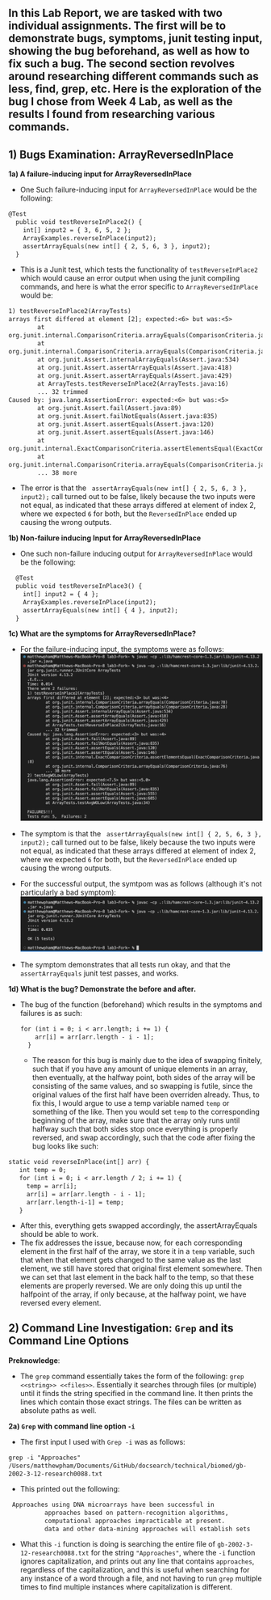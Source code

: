## **In this Lab Report, we are tasked with two individual assignments. The first will be to demonstrate bugs, symptoms, junit testing input, showing the bug beforehand, as well as how to fix such a bug. The second section revolves around researching different commands such as less, find, grep, etc. Here is the exploration of the bug I chose from Week 4 Lab, as well as the results I found from researching various commands.**

## **1) Bugs Examination: ArrayReversedInPlace**

**1a) A failure-inducing input for ArrayReversedInPlace**
- One Such failure-inducing input for ```ArrayReversedInPlace``` would be the following:

```
@Test
  public void testReverseInPlace2() {
    int[] input2 = { 3, 6, 5, 2 };
    ArrayExamples.reverseInPlace(input2);
    assertArrayEquals(new int[] { 2, 5, 6, 3 }, input2);
  }
```
- This is a Junit test, which tests the functionality of ```testReverseInPlace2``` which would cause an error output when using the junit compiling commands, and here is what the error specific to ```ArrayReversedInPlace``` would be:

```
1) testReverseInPlace2(ArrayTests)
arrays first differed at element [2]; expected:<6> but was:<5>
        at org.junit.internal.ComparisonCriteria.arrayEquals(ComparisonCriteria.java:78)
        at org.junit.internal.ComparisonCriteria.arrayEquals(ComparisonCriteria.java:28)
        at org.junit.Assert.internalArrayEquals(Assert.java:534)
        at org.junit.Assert.assertArrayEquals(Assert.java:418)
        at org.junit.Assert.assertArrayEquals(Assert.java:429)
        at ArrayTests.testReverseInPlace2(ArrayTests.java:16)
        ... 32 trimmed
Caused by: java.lang.AssertionError: expected:<6> but was:<5>
        at org.junit.Assert.fail(Assert.java:89)
        at org.junit.Assert.failNotEquals(Assert.java:835)
        at org.junit.Assert.assertEquals(Assert.java:120)
        at org.junit.Assert.assertEquals(Assert.java:146)
        at org.junit.internal.ExactComparisonCriteria.assertElementsEqual(ExactComparisonCriteria.java:8)
        at org.junit.internal.ComparisonCriteria.arrayEquals(ComparisonCriteria.java:76)
        ... 38 more
```
- The error is that the ``` assertArrayEquals(new int[] { 2, 5, 6, 3 }, input2);``` call turned out to be false, likely because the two inputs were not equal, as indicated that these arrays differed at element of index 2, where we expected ```6``` for both, but the ```ReversedInPlace``` ended up causing the wrong outputs.

**1b) Non-failure inducing Input for ArrayReversedInPlace**
- One such non-failure inducing output for ```ArrayReversedInPlace``` would be the following:

```
  @Test
  public void testReverseInPlace3() {
    int[] input2 = { 4 };
    ArrayExamples.reverseInPlace(input2);
    assertArrayEquals(new int[] { 4 }, input2);
  }
```

**1c) What are the symptoms for ArrayReversedInPlace?**

- For the failure-inducing input, the symptoms were as follows:
  ![image](ArrayReversedInPlaceFailureInduce.png)

- The symptom is that the ``` assertArrayEquals(new int[] { 2, 5, 6, 3 }, input2);``` call turned out to be false, likely because the two inputs were not equal, as indicated that these arrays differed at element of index 2, where we expected ```6``` for both, but the ```ReversedInPlace``` ended up causing the wrong outputs.
 
- For the successful output, the symtpom was as follows (although it's not particularly a bad symptom):
 ![image](ArrayReversedInPlaceSuccess.png)

- The symptom demonstrates that all tests run okay, and that the ```assertArrayEquals``` junit test passes, and works.

**1d) What is the bug? Demonstrate the before and after.**

- The bug of the function (beforehand) which results in the symptoms and failures is as such:

  ```
  for (int i = 0; i < arr.length; i += 1) {
      arr[i] = arr[arr.length - i - 1];
    }
  ```

  - The reason for this bug is mainly due to the idea of swapping finitely, such that if you have any amount of unique elements in an array, then eventually, at the halfway point, both sides of the array will be consisting of the same values, and so swapping is futile, since the original values of the first half have been overriden already. Thus, to fix this, I would argue to use a temp variable named ```temp``` or something of the like. Then you would set ```temp``` to the corresponding beginning of the array, make sure that the array only runs until halfway such that both sides stop once everything is properly reversed, and swap accordingly, such that the code after fixing the bug looks like such:

 ```
static void reverseInPlace(int[] arr) {
    int temp = 0;
    for (int i = 0; i < arr.length / 2; i += 1) {
      temp = arr[i];
      arr[i] = arr[arr.length - i - 1];
      arr[arr.length-i-1] = temp;
    }
```
- After this, everything gets swapped accordingly, the assertArrayEquals should be able to work.
- The fix addresses the issue, because now, for each corresponding element in the first half of the array, we store it in a ```temp``` variable, such that when that element gets changed to the same value as the last element, we still have stored that original first element somewhere. Then we can set that last element in the back half to the temp, so that these elements are properly reversed. We are only doing this up until the halfpoint of the array, if only because, at the halfway point, we have reversed every element. 



## **2) Command Line Investigation: ```Grep``` and its Command Line Options**

**Preknowledge**: 
- The ```grep``` command essentially takes the form of the following: ```grep <<string>> <<files>>```. Essentially it searches through files (or multiple) until it finds the string specified in the command line. It then prints the lines which contain those exact strings. The files can be written as absolute paths as well. 

**2a) ```Grep``` with command line option ```-i```**
- The first input I used with ```Grep -i``` was as follows:

```
grep -i "Approaches" /Users/matthewpham/Documents/GitHub/docsearch/technical/biomed/gb-2002-3-12-research0088.txt
```
- This printed out the following: 

```
 Approaches using DNA microarrays have been successful in
          approaches based on pattern-recognition algorithms,
          computational approaches impracticable at present.
          data and other data-mining approaches will establish sets
```
- What this ```-i``` function is doing is searching the entire file of ```gb-2002-3-12-research0088.txt``` for the string ```"Approaches"```, where the ```-i``` function ignores capitalization, and prints out any line that contains ```approaches```, regardless of the capitalization, and this is useful when searching for any instance of a word through a file, and not having to run ```grep``` multiple times to find multiple instances where capitalization is different. 
